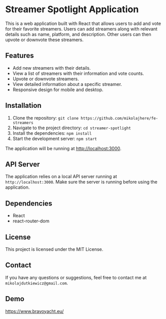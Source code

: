 # Streamer Spotlight Application

This is a web application built with React that allows users to add and vote for their favorite streamers. Users can add streamers along with relevant details such as name, platform, and description. Other users can then upvote or downvote these streamers.

## Features

- Add new streamers with their details.
- View a list of streamers with their information and vote counts.
- Upvote or downvote streamers.
- View detailed information about a specific streamer.
- Responsive design for mobile and desktop.

## Installation

1. Clone the repository: `git clone https://github.com/mikolajhere/fe-streamers`
2. Navigate to the project directory: `cd streamer-spotlight`
3. Install the dependencies: `npm install`
4. Start the development server: `npm start`

The application will be running at [http://localhost:3000](http://localhost:3000).

## API Server

The application relies on a local API server running at `http://localhost:3000`. Make sure the server is running before using the application.

## Dependencies

- React
- react-router-dom
 

## License

This project is licensed under the MIT License.

## Contact

If you have any questions or suggestions, feel free to contact me at `mikolajdutkiewicz@gmail.com`.

## Demo

https://www.bravoyacht.eu/
